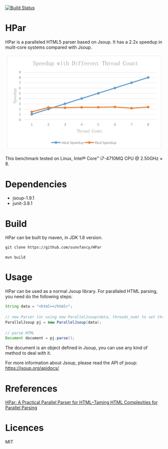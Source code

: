 [![Build Status](https://travis-ci.org/sunxfancy/HPar.svg?branch=master)](https://travis-ci.org/sunxfancy/HPar)

HPar
====


HPar is a paralleled HTML5 parser based on Jsoup. It has a 2.2x speedup in mulit-core systems compared with Jsoup.

![](img/a.png)

This benchmark tested on Linux, Intel® Core™ i7-4710MQ CPU @ 2.50GHz × 8.

# Dependencies

* jsoup-1.9.1
* junit-3.8.1

# Build

HPar can be built by maven, in JDK 1.8 version.

```
git clone https://github.com/sunxfancy/HPar

mvn build
```

# Usage

HPar can be used as a normal Jsoup library. For parallaled HTML parsing, you need do the following steps:

```java
String data = "<html></html>";

// new Parser (or using new ParallelJsoup(data, threads_num) to set thread number)
ParallelJsoup pj = new ParallelJsoup(data);

// parse HTML
Document document = pj.parse();

```

The document is an object defined in Jsoup, you can use any kind of method to deal with it.

For more information about Jsoup, please read the API of jsoup: <https://jsoup.org/apidocs/>


# Rreferences

[HPar: A Practical Parallel Parser for HTML–Taming HTML Complexities for Parallel Parsing](http://www.cs.ucr.edu/~zhijia/papers/taco13.pdf#pdfjs.action=download)


# Licences

MIT
